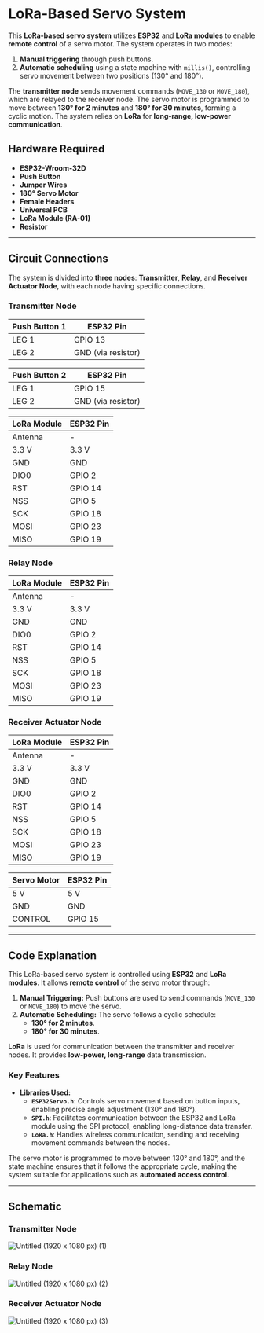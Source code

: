 
# **LoRa-Based Servo System**  

This **LoRa-based servo system** utilizes **ESP32** and **LoRa modules** to enable **remote control** of a servo motor. The system operates in two modes: 

1. **Manual triggering** through push buttons.
2. **Automatic scheduling** using a state machine with `millis()`, controlling servo movement between two positions (130° and 180°).

The **transmitter node** sends movement commands (`MOVE_130` or `MOVE_180`), which are relayed to the receiver node. The servo motor is programmed to move between **130° for 2 minutes** and **180° for 30 minutes**, forming a cyclic motion. The system relies on **LoRa** for **long-range, low-power communication**.

## **Hardware Required**
- **ESP32-Wroom-32D**
- **Push Button**
- **Jumper Wires**
- **180° Servo Motor**
- **Female Headers**  
- **Universal PCB**  
- **LoRa Module (RA-01)**
- **Resistor**

---

## **Circuit Connections**

The system is divided into **three nodes**: **Transmitter**, **Relay**, and **Receiver Actuator Node**, with each node having specific connections.

### **Transmitter Node**  
| Push Button 1 | ESP32 Pin  |
|---------------|------------|
| LEG 1         | GPIO 13    |
| LEG 2         | GND (via resistor) |

| Push Button 2 | ESP32 Pin  |
|---------------|------------|
| LEG 1         | GPIO 15    |
| LEG 2         | GND (via resistor) |

| LoRa Module   | ESP32 Pin  |
|---------------|------------|
| Antenna       | -          |
| 3.3 V         | 3.3 V      |
| GND           | GND        |
| DIO0          | GPIO 2     |
| RST           | GPIO 14    |
| NSS           | GPIO 5     |
| SCK           | GPIO 18    |
| MOSI          | GPIO 23    |
| MISO          | GPIO 19    |

### **Relay Node**  
| LoRa Module   | ESP32 Pin  |
|---------------|------------|
| Antenna       | -          |
| 3.3 V         | 3.3 V      |
| GND           | GND        |
| DIO0          | GPIO 2     |
| RST           | GPIO 14    |
| NSS           | GPIO 5     |
| SCK           | GPIO 18    |
| MOSI          | GPIO 23    |
| MISO          | GPIO 19    |

### **Receiver Actuator Node**  
| LoRa Module   | ESP32 Pin  |
|---------------|------------|
| Antenna       | -          |
| 3.3 V         | 3.3 V      |
| GND           | GND        |
| DIO0          | GPIO 2     |
| RST           | GPIO 14    |
| NSS           | GPIO 5     |
| SCK           | GPIO 18    |
| MOSI          | GPIO 23    |
| MISO          | GPIO 19    |

| Servo Motor   | ESP32 Pin  |
|---------------|------------|
| 5 V           | 5 V        |
| GND           | GND        |
| CONTROL       | GPIO 15    |

---

## **Code Explanation**

This LoRa-based servo system is controlled using **ESP32** and **LoRa modules**. It allows **remote control** of the servo motor through:

1. **Manual Triggering:** Push buttons are used to send commands (`MOVE_130` or `MOVE_180`) to move the servo.
2. **Automatic Scheduling:** The servo follows a cyclic schedule:
   - **130° for 2 minutes**.
   - **180° for 30 minutes**.
   
**LoRa** is used for communication between the transmitter and receiver nodes. It provides **low-power, long-range** data transmission.

### **Key Features**

- **Libraries Used:**
  - **`ESP32Servo.h`**: Controls servo movement based on button inputs, enabling precise angle adjustment (130° and 180°).
  - **`SPI.h`**: Facilitates communication between the ESP32 and LoRa module using the SPI protocol, enabling long-distance data transfer.
  - **`LoRa.h`**: Handles wireless communication, sending and receiving movement commands between the nodes.

The servo motor is programmed to move between 130° and 180°, and the state machine ensures that it follows the appropriate cycle, making the system suitable for applications such as **automated access control**.

---

## **Schematic**
### **Transmitter Node**  
![Untitled (1920 x 1080 px) (1)](https://github.com/user-attachments/assets/7acd7364-ab3c-4ed4-b8b9-0fa01b227fe3)

### **Relay Node** 
![Untitled (1920 x 1080 px) (2)](https://github.com/user-attachments/assets/ee1be1e9-3ce3-4a9a-a5ca-5d950f765572)

### **Receiver Actuator Node**  
![Untitled (1920 x 1080 px) (3)](https://github.com/user-attachments/assets/2f9dda87-6c99-45a7-919b-2288edf6a475)
